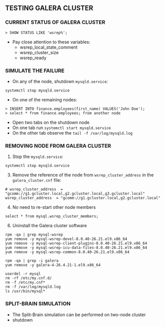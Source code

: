 ## TESTING GALERA CLUSTER


### CURRENT STATUS OF GALERA CLUSTER
```
> SHOW STATUS LIKE 'wsrep%';
```
* Pay close attention to these variables:
  * wsrep_local_state_comment
  * wsrep_cluster_size
  * wsrep_ready
 
### SIMULATE THE FAILURE
* On any of the node, shutdown `mysqld.service`:
```
systemctl stop mysqld.service
```
* On one of the remaining nodes:
```
> INSERT INTO finance.employees(first_name) VALUES('John Doe');
> select * from finance.employees; from another node
```
* Open two tabs on the shutdown node
* On one tab run `systemctl start mysqld.service`
* On the other tab observe the `tail -f /var/log/mysqld.log`


### REMOVING NODE FROM GALERA CLUSTER
1. Stop the `mysqld.service`:
```
systemctl stop mysqld.service
```
3. Remove the reference of the node from `wsrep_cluster_address` in the `galera_cluster.cnf` file:
```
# wsrep_cluster_address  = "gcomm://g1.gcluster.local,g2.gcluster.local,g3.gcluster.local"
wsrep_cluster_address  = "gcomm://g1.gcluster.local,g2.gcluster.local"
```
4. No need to re-start other node members
```
select * from mysql.wsrep_cluster_members;
```
6. Uninstall the Galera cluster software
```
rpm -qa | grep mysql-wsrep
yum remove -y mysql-wsrep-devel-8.0.40-26.21.el9.x86_64
yum remove -y mysql-wsrep-client-plugins-8.0.40-26.21.el9.x86_64
yum remove -y mysql-wsrep-icu-data-files-8.0.40-26.21.el9.x86_64
yum remove -y mysql-wsrep-common-8.0.40-26.21.el9.x86_64

rpm -qa | grep -i galera
yum remove -y galera-4-26.4.21-1.el9.x86_64

userdel -r mysql
rm -rf /etc/my.cnf.d/
rm -f /etc/my.cnf*
rm -f /var/log/mysqld.log
ls /usr/bin/mysql*
```
 

### SPLIT-BRAIN SIMULATION
* The Split-Brain simulation can be performed on two-node cluster
* shutdown 
